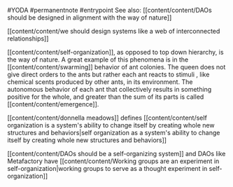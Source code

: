 #YODA 
#permanentnote 
#entrypoint 
See also: 
[[content/content/DAOs should be designed in alignment with the way of nature]]

[[content/content/we should design systems like a web of interconnected relationships]]

[[content/content/self-organization]], as opposed to top down hierarchy, is the way of nature. 
	A great example of this phenomena is in the [[content/content/swarming]] behavior of ant colonies. The queen does not give direct orders to the ants but rather each ant reacts to stimuli , like chemical scents produced by other ants, in its environment. The autonomous behavior of each ant that collectively results in something positive for the whole, and greater than the sum of its parts is called [[content/content/emergence]]. 

[[content/content/donnella meadows]] defines [[content/content/self organization is a system's ability to change itself by creating whole new structures and behaviors|self organization as a system's ability to change itself by creating whole new structures and behaviors]]

[[content/content/DAOs should be a self-organizing system]] and DAOs like Metafactory have [[content/content/Working groups are an experiment in self-organization|working groups to serve as a thought experiment in self-organization]]



















